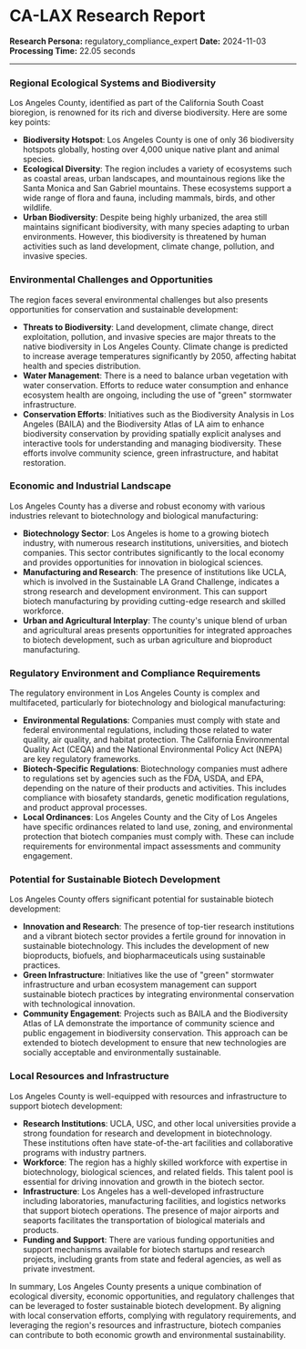 # CA-LAX Research Report

**Research Persona:** regulatory_compliance_expert
**Date:** 2024-11-03
**Processing Time:** 22.05 seconds

---

### Regional Ecological Systems and Biodiversity

Los Angeles County, identified as part of the California South Coast bioregion, is renowned for its rich and diverse biodiversity. Here are some key points:

- **Biodiversity Hotspot**: Los Angeles County is one of only 36 biodiversity hotspots globally, hosting over 4,000 unique native plant and animal species.
- **Ecological Diversity**: The region includes a variety of ecosystems such as coastal areas, urban landscapes, and mountainous regions like the Santa Monica and San Gabriel mountains. These ecosystems support a wide range of flora and fauna, including mammals, birds, and other wildlife.
- **Urban Biodiversity**: Despite being highly urbanized, the area still maintains significant biodiversity, with many species adapting to urban environments. However, this biodiversity is threatened by human activities such as land development, climate change, pollution, and invasive species.

### Environmental Challenges and Opportunities

The region faces several environmental challenges but also presents opportunities for conservation and sustainable development:

- **Threats to Biodiversity**: Land development, climate change, direct exploitation, pollution, and invasive species are major threats to the native biodiversity in Los Angeles County. Climate change is predicted to increase average temperatures significantly by 2050, affecting habitat health and species distribution.
- **Water Management**: There is a need to balance urban vegetation with water conservation. Efforts to reduce water consumption and enhance ecosystem health are ongoing, including the use of "green" stormwater infrastructure.
- **Conservation Efforts**: Initiatives such as the Biodiversity Analysis in Los Angeles (BAILA) and the Biodiversity Atlas of LA aim to enhance biodiversity conservation by providing spatially explicit analyses and interactive tools for understanding and managing biodiversity. These efforts involve community science, green infrastructure, and habitat restoration.

### Economic and Industrial Landscape

Los Angeles County has a diverse and robust economy with various industries relevant to biotechnology and biological manufacturing:

- **Biotechnology Sector**: Los Angeles is home to a growing biotech industry, with numerous research institutions, universities, and biotech companies. This sector contributes significantly to the local economy and provides opportunities for innovation in biological sciences.
- **Manufacturing and Research**: The presence of institutions like UCLA, which is involved in the Sustainable LA Grand Challenge, indicates a strong research and development environment. This can support biotech manufacturing by providing cutting-edge research and skilled workforce.
- **Urban and Agricultural Interplay**: The county's unique blend of urban and agricultural areas presents opportunities for integrated approaches to biotech development, such as urban agriculture and bioproduct manufacturing.

### Regulatory Environment and Compliance Requirements

The regulatory environment in Los Angeles County is complex and multifaceted, particularly for biotechnology and biological manufacturing:

- **Environmental Regulations**: Companies must comply with state and federal environmental regulations, including those related to water quality, air quality, and habitat protection. The California Environmental Quality Act (CEQA) and the National Environmental Policy Act (NEPA) are key regulatory frameworks.
- **Biotech-Specific Regulations**: Biotechnology companies must adhere to regulations set by agencies such as the FDA, USDA, and EPA, depending on the nature of their products and activities. This includes compliance with biosafety standards, genetic modification regulations, and product approval processes.
- **Local Ordinances**: Los Angeles County and the City of Los Angeles have specific ordinances related to land use, zoning, and environmental protection that biotech companies must comply with. These can include requirements for environmental impact assessments and community engagement.

### Potential for Sustainable Biotech Development

Los Angeles County offers significant potential for sustainable biotech development:

- **Innovation and Research**: The presence of top-tier research institutions and a vibrant biotech sector provides a fertile ground for innovation in sustainable biotechnology. This includes the development of new bioproducts, biofuels, and biopharmaceuticals using sustainable practices.
- **Green Infrastructure**: Initiatives like the use of "green" stormwater infrastructure and urban ecosystem management can support sustainable biotech practices by integrating environmental conservation with technological innovation.
- **Community Engagement**: Projects such as BAILA and the Biodiversity Atlas of LA demonstrate the importance of community science and public engagement in biodiversity conservation. This approach can be extended to biotech development to ensure that new technologies are socially acceptable and environmentally sustainable.

### Local Resources and Infrastructure

Los Angeles County is well-equipped with resources and infrastructure to support biotech development:

- **Research Institutions**: UCLA, USC, and other local universities provide a strong foundation for research and development in biotechnology. These institutions often have state-of-the-art facilities and collaborative programs with industry partners.
- **Workforce**: The region has a highly skilled workforce with expertise in biotechnology, biological sciences, and related fields. This talent pool is essential for driving innovation and growth in the biotech sector.
- **Infrastructure**: Los Angeles has a well-developed infrastructure including laboratories, manufacturing facilities, and logistics networks that support biotech operations. The presence of major airports and seaports facilitates the transportation of biological materials and products.
- **Funding and Support**: There are various funding opportunities and support mechanisms available for biotech startups and research projects, including grants from state and federal agencies, as well as private investment.

In summary, Los Angeles County presents a unique combination of ecological diversity, economic opportunities, and regulatory challenges that can be leveraged to foster sustainable biotech development. By aligning with local conservation efforts, complying with regulatory requirements, and leveraging the region's resources and infrastructure, biotech companies can contribute to both economic growth and environmental sustainability.